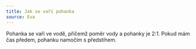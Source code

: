 ```yaml
---
title: Jak se vaří pohanka
source: Eva
---
```


Pohanka se vaří ve vodě, přičemž poměr vody a pohanky je 2:1.
Pokud mám čas předem, pohanku namočím s předstihem.